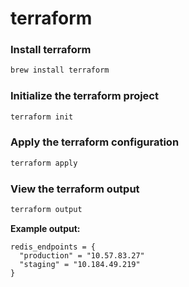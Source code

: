 # terraform

### Install terraform

```sh
brew install terraform
```

### Initialize the terraform project

```sh
terraform init
```

### Apply the terraform configuration

```sh
terraform apply
```

### View the terraform output

```sh
terraform output
```

**Example output:**

```
redis_endpoints = {
  "production" = "10.57.83.27"
  "staging" = "10.184.49.219"
}
```
